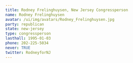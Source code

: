 ```yaml
---
title: Rodney Frelinghuysen, New Jersey Congressperson
name: Rodney Frelinghuysen
avatar: /ui/img/avatars/Rodney_Frelinghuysen.jpg
party: republican
state: new-jersey
type: congressperson
lasthall: 1995-01-03
phone: 202-225-5034
never: TRUE
twitter: RodneyforNJ
---
```

